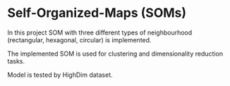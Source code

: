 # Self-Organized-Maps (SOMs)
In this project SOM with three different types of neighbourhood (rectangular, hexagonal, circular) is implemented. 
<p>The implemented SOM is used for clustering and dimensionality reduction tasks.</p>
<p>Model is tested by HighDim dataset.</p>
